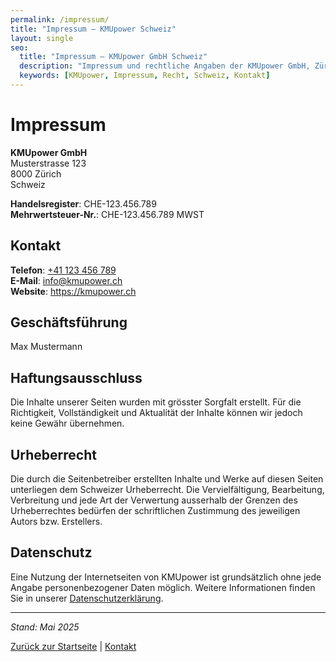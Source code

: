 ```yaml
---
permalink: /impressum/
title: "Impressum – KMUpower Schweiz"
layout: single
seo:
  title: "Impressum – KMUpower GmbH Schweiz"
  description: "Impressum und rechtliche Angaben der KMUpower GmbH, Zürich."
  keywords: [KMUpower, Impressum, Recht, Schweiz, Kontakt]
---
```


# Impressum

**KMUpower GmbH**  
Musterstrasse 123  
8000 Zürich  
Schweiz

**Handelsregister**: CHE-123.456.789  
**Mehrwertsteuer-Nr.**: CHE-123.456.789 MWST

## Kontakt
**Telefon**: <a href="tel:+41123456789">+41 123 456 789</a>  
**E-Mail**: <a href="mailto:info@kmupower.ch">info@kmupower.ch</a>  
**Website**: <a href="https://kmupower.ch">https://kmupower.ch</a>

## Geschäftsführung
Max Mustermann

## Haftungsausschluss
Die Inhalte unserer Seiten wurden mit grösster Sorgfalt erstellt. Für die Richtigkeit, Vollständigkeit und Aktualität der Inhalte können wir jedoch keine Gewähr übernehmen.

## Urheberrecht
Die durch die Seitenbetreiber erstellten Inhalte und Werke auf diesen Seiten unterliegen dem Schweizer Urheberrecht. Die Vervielfältigung, Bearbeitung, Verbreitung und jede Art der Verwertung ausserhalb der Grenzen des Urheberrechtes bedürfen der schriftlichen Zustimmung des jeweiligen Autors bzw. Erstellers.

## Datenschutz
Eine Nutzung der Internetseiten von KMUpower ist grundsätzlich ohne jede Angabe personenbezogener Daten möglich. Weitere Informationen finden Sie in unserer [Datenschutzerklärung](/datenschutz/).

---
*Stand: Mai 2025*

[Zurück zur Startseite](/) | [Kontakt](/kontakt/)
